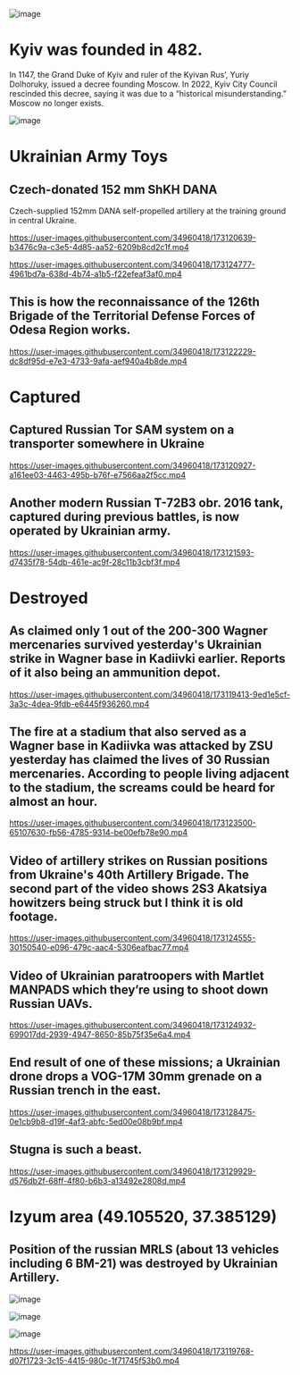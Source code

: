 ![image](https://user-images.githubusercontent.com/34960418/173129352-6eca6127-332e-4972-9320-1f0a21b22442.png)


# Kyiv was founded in 482.

In 1147, the Grand Duke of Kyiv and ruler of the Kyivan Rus’, Yuriy Dolhoruky, issued a decree founding Moscow. In 2022, Kyiv City Council rescinded this decree, saying it was due to a “historical misunderstanding.” Moscow no longer exists.

![image](https://user-images.githubusercontent.com/34960418/173118360-9eaafb0e-6fdb-410b-b2c3-d21548e323d6.png)


# Ukrainian Army Toys

## Czech-donated 152 mm ShKH DANA

Czech-supplied 152mm DANA self-propelled artillery at the training ground in central Ukraine.

https://user-images.githubusercontent.com/34960418/173120639-b3476c9a-c3e5-4d85-aa52-6209b8cd2c1f.mp4

https://user-images.githubusercontent.com/34960418/173124777-4961bd7a-638d-4b74-a1b5-f22efeaf3af0.mp4


## This is how the reconnaissance of the 126th Brigade of the Territorial Defense Forces of Odesa Region works.

https://user-images.githubusercontent.com/34960418/173122229-dc8df95d-e7e3-4733-9afa-aef940a4b8de.mp4


# Captured

## Captured Russian Tor SAM system on a transporter somewhere in Ukraine

https://user-images.githubusercontent.com/34960418/173120927-a161ee03-4463-495b-b76f-e7566aa2f5cc.mp4


## Another modern Russian T-72B3 obr. 2016 tank, captured during previous battles, is now operated by Ukrainian army.

https://user-images.githubusercontent.com/34960418/173121593-d7435f78-54db-461e-ac9f-28c11b3cbf3f.mp4


# Destroyed

## As claimed only 1 out of the 200-300 Wagner mercenaries survived yesterday's Ukrainian strike in Wagner base in Kadiivki earlier. Reports of it also being an ammunition depot.

https://user-images.githubusercontent.com/34960418/173119413-9ed1e5cf-3a3c-4dea-9fdb-e6445f936260.mp4


## The fire at a stadium that also served as a Wagner base in Kadiivka was attacked by ZSU yesterday has claimed the lives of 30 Russian mercenaries. According to people living adjacent to the stadium, the screams could be heard for almost an hour.

https://user-images.githubusercontent.com/34960418/173123500-65107630-fb56-4785-9314-be00efb78e90.mp4


## Video of artillery strikes on Russian positions from Ukraine's 40th Artillery Brigade. The second part of the video shows 2S3 Akatsiya howitzers being struck but I think it is old footage.

https://user-images.githubusercontent.com/34960418/173124555-30150540-e096-479c-aac4-5306eafbac77.mp4


## Video of Ukrainian paratroopers with Martlet MANPADS which they’re using to shoot down Russian UAVs. 

https://user-images.githubusercontent.com/34960418/173124932-699017dd-2939-4947-8650-85b75f35e6a4.mp4


## End result of one of these missions; a Ukrainian drone drops a VOG-17M 30mm grenade on a Russian trench in the east.

https://user-images.githubusercontent.com/34960418/173128475-0e1cb9b8-d19f-4af3-abfc-5ed00e08b9bf.mp4


## Stugna is such a beast.

https://user-images.githubusercontent.com/34960418/173129929-d576db2f-68ff-4f80-b6b3-a13492e2808d.mp4


# Izyum area (49.105520, 37.385129)

## Position of the russian MRLS (about 13 vehicles including 6 BM-21) was destroyed by Ukrainian Artillery.

![image](https://user-images.githubusercontent.com/34960418/173120224-0ae1deff-0ed6-4c6f-9277-9409e85a5554.png)

![image](https://user-images.githubusercontent.com/34960418/173120252-77abca03-fc60-40d6-9e52-2be75763df4e.png)

![image](https://user-images.githubusercontent.com/34960418/173121765-d3dd3725-7d9b-4d47-835b-0a06aabc7dcc.png)

https://user-images.githubusercontent.com/34960418/173119768-d07f1723-3c15-4415-980c-1f71745f53b0.mp4

